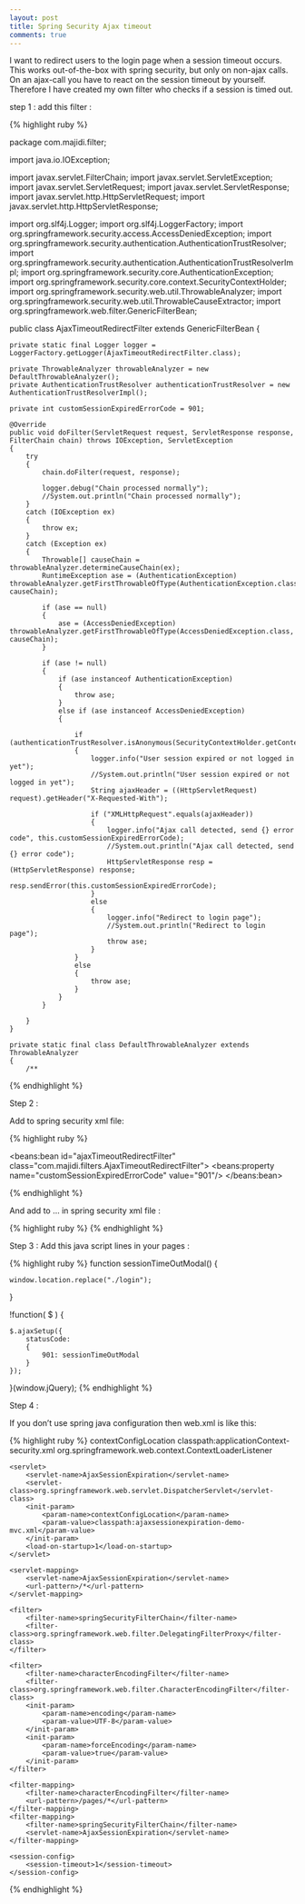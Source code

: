 ```yaml
---
layout: post
title: Spring Security Ajax timeout
comments: true
---
```





I want to redirect users to the login page when a session timeout occurs. This works out-of-the-box with spring security, but only on non-ajax calls.
On an ajax-call you have to react on the session timeout by yourself. Therefore I have created my own filter who checks if a session is timed out.

step 1 :
add this filter :

{% highlight ruby %}


package com.majidi.filter;

import java.io.IOException;

import javax.servlet.FilterChain;
import javax.servlet.ServletException;
import javax.servlet.ServletRequest;
import javax.servlet.ServletResponse;
import javax.servlet.http.HttpServletRequest;
import javax.servlet.http.HttpServletResponse;

import org.slf4j.Logger;
import org.slf4j.LoggerFactory;
import org.springframework.security.access.AccessDeniedException;
import org.springframework.security.authentication.AuthenticationTrustResolver;
import org.springframework.security.authentication.AuthenticationTrustResolverImpl;
import org.springframework.security.core.AuthenticationException;
import org.springframework.security.core.context.SecurityContextHolder;
import org.springframework.security.web.util.ThrowableAnalyzer;
import org.springframework.security.web.util.ThrowableCauseExtractor;
import org.springframework.web.filter.GenericFilterBean;

public class AjaxTimeoutRedirectFilter extends GenericFilterBean
{

	private static final Logger logger = LoggerFactory.getLogger(AjaxTimeoutRedirectFilter.class);

	private ThrowableAnalyzer throwableAnalyzer = new DefaultThrowableAnalyzer();
	private AuthenticationTrustResolver authenticationTrustResolver = new AuthenticationTrustResolverImpl();

	private int customSessionExpiredErrorCode = 901;

	@Override
	public void doFilter(ServletRequest request, ServletResponse response, FilterChain chain) throws IOException, ServletException
	{
		try
		{
			chain.doFilter(request, response);

			logger.debug("Chain processed normally");
			//System.out.println("Chain processed normally");
		}
		catch (IOException ex)
		{
			throw ex;
		}
		catch (Exception ex)
		{
			Throwable[] causeChain = throwableAnalyzer.determineCauseChain(ex);
			RuntimeException ase = (AuthenticationException) throwableAnalyzer.getFirstThrowableOfType(AuthenticationException.class, causeChain);

			if (ase == null)
			{
				ase = (AccessDeniedException) throwableAnalyzer.getFirstThrowableOfType(AccessDeniedException.class, causeChain);
			}

			if (ase != null)
			{
				if (ase instanceof AuthenticationException)
				{
					throw ase;
				}
				else if (ase instanceof AccessDeniedException)
				{

					if (authenticationTrustResolver.isAnonymous(SecurityContextHolder.getContext().getAuthentication()))
					{
						logger.info("User session expired or not logged in yet");
						//System.out.println("User session expired or not logged in yet");
						String ajaxHeader = ((HttpServletRequest) request).getHeader("X-Requested-With");

						if ("XMLHttpRequest".equals(ajaxHeader))
						{
							logger.info("Ajax call detected, send {} error code", this.customSessionExpiredErrorCode);
							//System.out.println("Ajax call detected, send {} error code");
							HttpServletResponse resp = (HttpServletResponse) response;
							resp.sendError(this.customSessionExpiredErrorCode);
						}
						else
						{
							logger.info("Redirect to login page");
							//System.out.println("Redirect to login page");
							throw ase;
						}
					}
					else
					{
						throw ase;
					}
				}
			}

		}
	}

	private static final class DefaultThrowableAnalyzer extends ThrowableAnalyzer
	{
		/**
{% endhighlight %} 

Step 2 :

Add to spring security xml file:

{% highlight ruby %}

  <beans:bean id="ajaxTimeoutRedirectFilter" class="com.majidi.filters.AjaxTimeoutRedirectFilter">
		<beans:property name="customSessionExpiredErrorCode" value="901"/>
	</beans:bean>
	
{% endhighlight %} 

And add to <http> … </http> in spring security xml file :

{% highlight ruby %}
<custom-filter ref="ajaxTimeoutRedirectFilter" after="EXCEPTION_TRANSLATION_FILTER"/>
{% endhighlight %} 


Step 3 : 
 Add this java script lines in your pages :

{% highlight ruby %}
function sessionTimeOutModal()
{

	window.location.replace("./login");
	
	
}

!function( $ )
{
	
	$.ajaxSetup({
		statusCode: 
		{
			901: sessionTimeOutModal
		}
	});
	
	
	
}(window.jQuery);
{% endhighlight %} 

Step 4 :

If you don’t use spring java configuration then web.xml is like this:



{% highlight ruby %}
<context-param>
		<param-name>contextConfigLocation</param-name>
		<param-value>classpath:applicationContext-security.xml</param-value>
	</context-param>
	<listener>
		<listener-class>org.springframework.web.context.ContextLoaderListener</listener-class>
	</listener>
	
	<servlet>
		<servlet-name>AjaxSessionExpiration</servlet-name>
		<servlet-class>org.springframework.web.servlet.DispatcherServlet</servlet-class>
		<init-param>
			<param-name>contextConfigLocation</param-name>
			<param-value>classpath:ajaxsessionexpiration-demo-mvc.xml</param-value>
		</init-param>	
		<load-on-startup>1</load-on-startup>
	</servlet>
	
	<servlet-mapping>
	 	<servlet-name>AjaxSessionExpiration</servlet-name>
		<url-pattern>/*</url-pattern>
	</servlet-mapping>

    <filter>
        <filter-name>springSecurityFilterChain</filter-name>
        <filter-class>org.springframework.web.filter.DelegatingFilterProxy</filter-class>
    </filter>
    
	<filter>
		<filter-name>characterEncodingFilter</filter-name>
		<filter-class>org.springframework.web.filter.CharacterEncodingFilter</filter-class>
		<init-param>
			<param-name>encoding</param-name>
			<param-value>UTF-8</param-value>
		</init-param>
		<init-param>
			<param-name>forceEncoding</param-name>
			<param-value>true</param-value>
		</init-param>
	</filter>
	
	<filter-mapping>
    	<filter-name>characterEncodingFilter</filter-name>
    	<url-pattern>/pages/*</url-pattern>
	</filter-mapping>
    <filter-mapping>
        <filter-name>springSecurityFilterChain</filter-name>
        <servlet-name>AjaxSessionExpiration</servlet-name>
    </filter-mapping>

	<session-config>
		<session-timeout>1</session-timeout>
	</session-config>    				
</web-app>

{% endhighlight %} 
